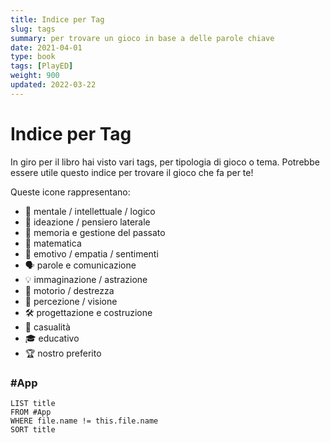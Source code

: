 ```yaml
---
title: Indice per Tag
slug: tags
summary: per trovare un gioco in base a delle parole chiave
date: 2021-04-01
type: book
tags: [PlayED]
weight: 900
updated: 2022-03-22
---
```

# Indice per Tag
In giro per il libro hai visto vari tags, per tipologia di gioco o tema.
Potrebbe essere utile questo indice per trovare il gioco che fa per te!

Queste icone rappresentano:

- 🧠 mentale / intellettuale / logico
- 💭 ideazione / pensiero laterale
- 📜 memoria e gestione del passato
- 🔢 matematica
- 🧡 emotivo / empatia / sentimenti
- 🗣 parole e comunicazione
- 💡 immaginazione / astrazione
- 💪 motorio / destrezza
- 👀 percezione / visione
- 🛠 progettazione e costruzione
- 🎲 casualità
- 🎓 educativo
- 🏆 nostro preferito


### #App

```dataview
LIST title
FROM #App
WHERE file.name != this.file.name
SORT title
```
